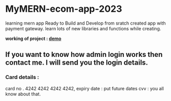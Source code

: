 # MyMERN-ecom-app-2023

learning mern app 
Ready to Build and Develop from sratch
created app with payment gateway. learn lots of new libraries and functions while creating. 


**working of project : [demo](https://rose-fine-bullfrog.cyclic.app/)**
## If you want to know how admin login works then contact me. I will send you the login details.

### Card details :
card no . 4242 4242 4242 4242,
expiry date : put future dates
cvv : you all know about that.
